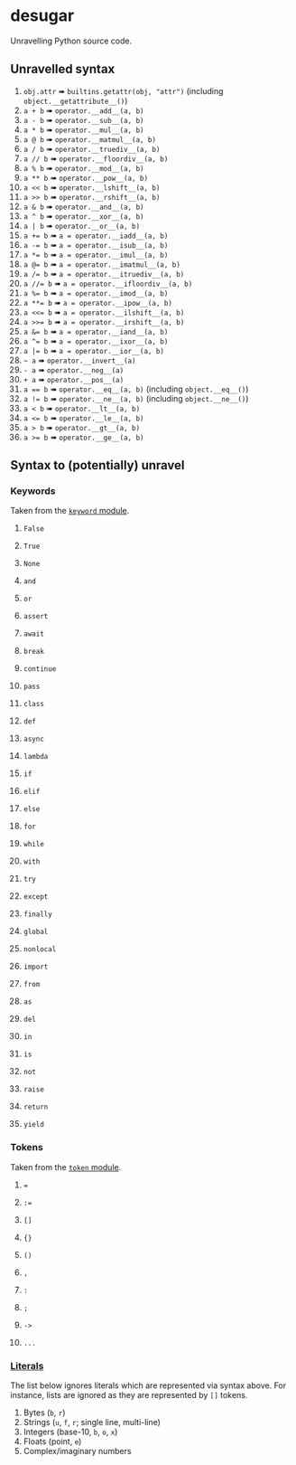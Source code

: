 # desugar
Unravelling Python source code.


## Unravelled syntax

1. `obj.attr` ➠ `builtins.getattr(obj, "attr")` (including `object.__getattribute__()`)
1. `a + b` ➠ `operator.__add__(a, b)`
1. `a - b` ➠ `operator.__sub__(a, b)`
1. `a * b` ➠ `operator.__mul__(a, b)`
1. `a @ b` ➠ `operator.__matmul__(a, b)`
1. `a / b` ➠ `operator.__truediv__(a, b)`
1. `a // b` ➠ `operator.__floordiv__(a, b)`
1. `a % b` ➠ `operator.__mod__(a, b)`
1. `a ** b` ➠ `operator.__pow__(a, b)`
1. `a << b` ➠ `operator.__lshift__(a, b)`
1. `a >> b` ➠ `operator.__rshift__(a, b)`
1. `a & b` ➠ `operator.__and__(a, b)`
1. `a ^ b` ➠ `operator.__xor__(a, b)`
1. `a | b` ➠ `operator.__or__(a, b)`
1. `a += b` ➠ `a = operator.__iadd__(a, b)`
1. `a -= b` ➠ `a = operator.__isub__(a, b)`
1. `a *= b` ➠ `a = operator.__imul__(a, b)`
1. `a @= b` ➠ `a = operator.__imatmul__(a, b)`
1. `a /= b` ➠ `a = operator.__itruediv__(a, b)`
1. `a //= b` ➠ `a = operator.__ifloordiv__(a, b)`
1. `a %= b` ➠ `a = operator.__imod__(a, b)`
1. `a **= b` ➠ `a = operator.__ipow__(a, b)`
1. `a <<= b` ➠ `a = operator.__ilshift__(a, b)`
1. `a >>= b` ➠ `a = operator.__irshift__(a, b)`
1. `a &= b` ➠ `a = operator.__iand__(a, b)`
1. `a ^= b` ➠ `a = operator.__ixor__(a, b)`
1. `a |= b` ➠ `a = operator.__ior__(a, b)`
1. `~ a` ➠ `operator.__invert__(a)`
1. `- a` ➠ `operator.__neg__(a)`
1. `+ a` ➠ `operator.__pos__(a)`
1. `a == b` ➠ `operator.__eq__(a, b)`  (including `object.__eq__()`)
1. `a != b` ➠ `operator.__ne__(a, b)`  (including `object.__ne__()`)
1. `a < b` ➠ `operator.__lt__(a, b)`
1. `a <= b` ➠ `operator.__le__(a, b)`
1. `a > b` ➠ `operator.__gt__(a, b)`
1. `a >= b` ➠ `operator.__ge__(a, b)`

## Syntax to (potentially) unravel

### Keywords
Taken from the [`keyword` module](https://github.com/python/cpython/blob/v3.8.3/Lib/keyword.py).

1. `False`
1. `True`
1. `None`

1. `and`
1. `or`

1. `assert`
1. `await`

1. `break`
1. `continue`
1. `pass`

1. `class`
1. `def`
1. `async`
1. `lambda`

1. `if`
1. `elif`
1. `else`
1. `for`
1. `while`
1. `with`

1. `try`
1. `except`
1. `finally`

1. `global`
1. `nonlocal`

1. `import`
1. `from`
1. `as`

1. `del`
1. `in`
1. `is`
1. `not`

1. `raise`
1. `return`
1. `yield`

### Tokens
Taken from the [`token` module](https://github.com/python/cpython/blob/v3.8.3/Lib/token.py).

1. `=`
1. `:=`

1. `[]`
1. `{}`

1. `()`
1. `,`
1. `:`
1. `;`

1. `->`

1. `...`

### [Literals](https://docs.python.org/3.8/reference/lexical_analysis.html#literals)

The list below ignores literals which are represented via syntax above.
For instance, lists are ignored as they are represented by `[]` tokens.

1. Bytes (`b`, `r`)
1. Strings (`u`, `f`, `r`; single line, multi-line)
1. Integers (base-10, `b`, `o`, `x`)
1. Floats (point, `e`)
1. Complex/imaginary numbers
